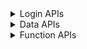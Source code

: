 <details>
<summary>Login APIs</summary>

|                        API                        |Available|                                      Parameter                                      |
| ------------------------------------------------- | :-----: | ----------------------------------------------------------------------------------- |
| xx_eone_zhmmdl                                    |   ✅   | xx_eone_zhmmdl                                                                      |
| xx_eone_yzmdl_sendsms                             |   ✅   | xx_eone_zhmmdl                                                                      |
| xx_eone_yzmdl                                     |   ✅   | xx_eone_zhmmdl                                                                      |
| xx_eone_jwglxtdl                                  |   ✅   | xx_eone_zhmmdl                                                                      |
| xx_eone_jxzhptdl                                  |   ✅   | xx_eone_zhmmdl                                                                      |
| xx_vpndl                                          |   ✅   | xx_eone_zhmmdl                                                                      |
| xx_vpn_ehalldl                                    |   ✅   | xx_eone_zhmmdl                                                                      |
| xx_ehalldl                                        |   ✅   | xx_eone_zhmmdl                                                                      |
| xx_ehall_zhcpdl                                   |   ✅   | xx_eone_zhmmdl                                                                      |
| xx_ehall_jbxxdl                                   |   ✅   | xx_eone_zhmmdl                                                                      |

</details>

<details>
<summary>Data APIs</summary>

|                        API                        |Available|                                      Parameter                                      |
| ------------------------------------------------- | :-----: | ----------------------------------------------------------------------------------- |
| xx_xsfw_jbxx                                      |   ❌   | xx_eone_zhmmdl                                                                      |
| xx_zxzx_ml                                        |   ✅   | xx_eone_zhmmdl                                                                      |
| xx_zxzx_nr                                        |   ✅   | xx_eone_zhmmdl                                                                      |

</details>

<details>
<summary>Function APIs</summary>

|                        API                        |Available|                                      Parameter                                      |
| ------------------------------------------------- | :-----: | ----------------------------------------------------------------------------------- |
| pdf_exportimg                                     |   ✅   | STRING url \[STRING cookies\] \[STRING headers\]                                    |
| qrcode_decode                                     |   ✅   | STRING url                                                                          |
| qrcode_encode_qrcode                              |   ✅   | STRING qrcode                                                                       |
| qrcode_encode_text1-bottom1                       |   ✅   | STRING qrcode \[STRING t_bottom\]                                                   |
| qrcode_encode_text2-bottom2                       |   ✅   | STRING qrcode \[STRING t_bottom1\] \[STRING t_bottom2\]                             |
| qrcode_encode_text2-top1-middle1                  |   ✅   | STRING qrcode \[STRING t_top\] \[STRING t_middle\]                                  |
| qrcode_encode_text3-top1-middle1-bottom1          |   ✅   | STRING qrcode \[STRING t_top\] \[STRING t_middle\] \[STRING t_bottom\]              |

</details>
